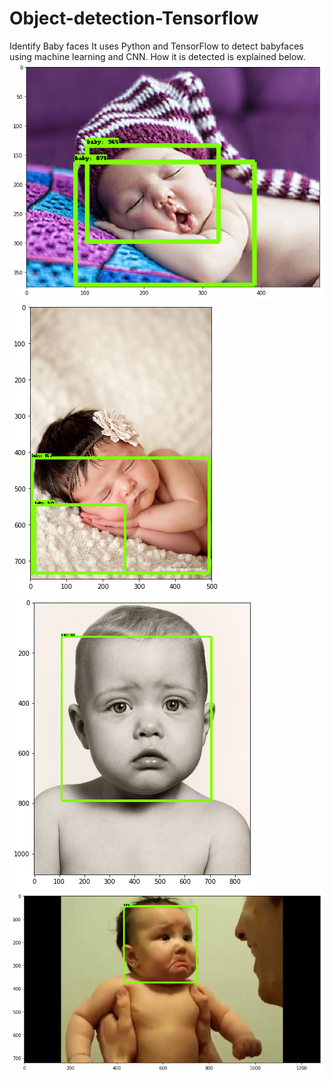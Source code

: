 # Object-detection-Tensorflow
Identify Baby faces 
It uses Python and TensorFlow to detect babyfaces using machine learning and CNN.
How it is detected is explained below.
![](https://github.com/abhikghosh12/Object-detection-Tensorflow/blob/master/index.png)
![](https://github.com/abhikghosh12/Object-detection-Tensorflow/blob/master/index2.png)
![](https://github.com/abhikghosh12/Object-detection-Tensorflow/blob/master/index3.png)
![](https://github.com/abhikghosh12/Object-detection-Tensorflow/blob/master/index4.png)
